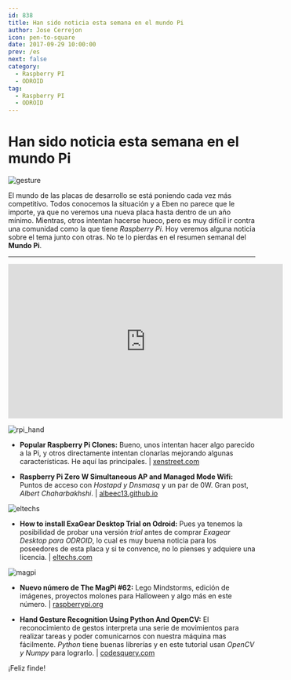 ```yaml
---
id: 838
title: Han sido noticia esta semana en el mundo Pi
author: Jose Cerrejon
icon: pen-to-square
date: 2017-09-29 10:00:00
prev: /es
next: false
category:
  - Raspberry PI
  - ODROID
tag:
  - Raspberry PI
  - ODROID
---
```


# Han sido noticia esta semana en el mundo Pi

![gesture](/images/2017/09/gesture.png)

El mundo de las placas de desarrollo se está poniendo cada vez más competitivo. Todos conocemos la situación y a Eben no parece que le importe, ya que no veremos una nueva placa hasta dentro de un año mínimo. Mientras, otros intentan hacerse hueco, pero es muy difícil ir contra una comunidad como la que tiene *Raspberry Pi*. Hoy veremos alguna noticia sobre el tema junto con otras. No te lo pierdas en el resumen semanal del **Mundo Pi**.

- - -
<iframe width="560" height="315" src="https://www.youtube.com/embed/yjll_4JY98g?rel=0" frameborder="0" allowfullscreen></iframe>

![rpi_hand](/images/2017/09/rpi_hand.png)

* **Popular Raspberry Pi Clones:** Bueno, unos intentan hacer algo parecido a la Pi, y otros directamente intentan clonarlas mejorando algunas características. He aquí las principales. | [xenstreet.com](http://xenstreet.com/2017/09/26/popular-raspberry-pi-clones/)

* **Raspberry Pi Zero W Simultaneous AP and Managed Mode Wifi:** Puntos de acceso con *Hostapd y Dnsmasq* y un par de 0W. Gran post, *Albert Chaharbakhshi*. | [albeec13.github.io](https://albeec13.github.io/2017/09/26/raspberry-pi-zero-w-simultaneous-ap-and-managed-mode-wifi/)

![eltechs](/images/2017/09/eltechs.png)

* **How to install ExaGear Desktop Trial on Odroid:** Pues ya tenemos la posibilidad de probar una versión *trial* antes de comprar *Exagear Desktop para ODROID*, lo cual es muy buena noticia para los poseedores de esta placa y si te convence, no lo pienses y adquiere una licencia. | [eltechs.com](https://eltechs.com/exagear-desktop-trial-for-odroid/)

![magpi](/images/2017/09/magpi.png)

* **Nuevo número de The MagPi #62:** Lego Mindstorms, edición de imágenes, proyectos molones para Halloween y algo más en este número. | [raspberrypi.org](https://www.raspberrypi.org/magpi/issues/62/)

* **Hand Gesture Recognition Using Python And OpenCV:** El reconocimiento de gestos interpreta una serie de movimientos para realizar tareas y poder comunicarnos con nuestra máquina mas fácilmente. *Python* tiene buenas librerías y en este tutorial usan *OpenCV y Numpy* para lograrlo. | [codesquery.com](https://codesquery.com/gesture-recognition-using-python-opencv/)







¡Feliz finde!